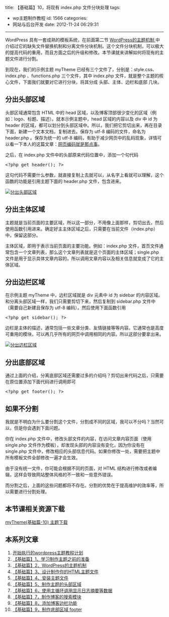 title: 【基础篇】10，将现有 index.php 文件分块处理
tags:
  - wp主题制作教程
id: 1566
categories:
  - 网站与后台开发
date: 2012-11-24 06:29:31
---

WordPress 具有一套成熟的模板系统，在前面第二节 [WordPress的主题机制 ](http://www.qianxingzhem.com/post-1251.html)中介绍过它的缺失文件替换机制和分离文件分块机制。这个文件分块机制，可以极大的提高代码的重用，而且方面之后的升级和修改。本节课就来讲解如何将现有的主题文件进行分割。

到现在，我们的示例主题 myTheme 已经有三个文件了，分别是：style.css、index.php 、functions.php 三个文件，其中 index.php 文件，就是整个主题的核心文件，下面我们就要对它进行分块，将其分成 头部、主体、边栏和底部 几块。

## 分出头部区域

头部区域通常包含 HTML 中的 head 区域，以及博客顶部很少变化的区域（例如：logo、标题、描述）。就本示例主题中，head 区域的内容以及 div 中 id 为 header 的区域，都可以划分到头部区域中。所以，我们把它剪切出来，再在目录下面，新建一个文本文档，复制进去。保存为 utf-8 编码的文件，命名为 header.php 。保存为统一的 utf-8 编码，有助于减少网页中的乱码现象，详情可以看一下本人的这篇文章：[网页编码就是那点事](http://www.qianxingzhem.com/post-1499.html)。

之后，在 index.php 文件中的头部原来代码位置中，添加一个句代码
<pre>&lt;?php get_header(); ?&gt;</pre>
这句代码不需要什么参数，就直接复制上去就可以，从名字上看就可以理解，这个函数的功能是引用主题下面的 header.php 文件，包含进来。

[![](http://qxzm-img.b0.upaiyun.com/blog/2012/11/1566/header.png "分出头部区域")](http://qxzm-img.b0.upaiyun.com/blog/2012/11/1566/header.png)

## 分出主体区域

主题就是当前页面的主要区域，所以这一部分，不用像上面那样，剪切出去，然后使用函数引用进来。确定好主主体区域之后，只需要在当前文件（index.php）中，保留这部分。

主体区域，即用于表示当前页面的主要功能。例如：index.php 文件，首页文件通常包含一个文章列表，那么这个文章列表就是这个页面的主体区域；single.php 文件是用于显示具体文章内容的，所以调用文章内容以及相关信息就变成了它的主体区域。

## 分出边栏区域

在示例主题 myTheme 中，边栏区域就是 div 元素中 id 为 sidebar 的内容区域。和分离头部区域一样，我们只需要剪切下来，然后复制到 sidebar.php 文件中（需要自己新建且保存为 utf-8 编码）。然后使用下面函数引用
<pre>&lt;?php get_sidebar(); ?&gt;</pre>
边栏是主体的描述，通常包括一些文章分类、友情链接等等内容。它通常也是高度可重用的模块，可以再几乎所有的网页中调用相同的内容。所以这部分要拿出来。

[![](http://qxzm-img.b0.upaiyun.com/blog/2012/11/1566/sidebar.png "分出边栏区域")](http://qxzm-img.b0.upaiyun.com/blog/2012/11/1566/sidebar.png)

## 分出底部区域

通过上面的介绍，分离底部区域还需要过多的介绍吗？剪切出来代码之后，只需要在原位置添加下面代码进行调用即可
<pre>&lt;?php get_footer(); ?&gt;</pre>

## 如果不分割

我就是不明白为什么要分割这个文件，分割成不同的区域，我可以不分吗？当然可以，但是你会遇到下面问题。

你在 index.php 文件中，修改头部文件的内容，在访问文章内容页面（使用 single.php 文件作为模板），却发现头部的内容没有变化，因为你没有在 single.php 文件中，修改相应的头部信息代码。如果你修改一处，需要把主题中所有模板文件全部修改一遍才会生效。

由于没有统一文件，你可能会根据不同的页面，对 HTML 结构进行修改或者编辑，这样会导致网站整体风格的不一致和一些意外错误。

而分割之后，上面的这些问题都将不存在。分割的优势在于提高维护的效率等，所以需要进行分割处理。

## 本节课相关资源下载

[myTheme(基础篇-10) 主题下载](http://pan.baidu.com/share/link?shareid=138687&amp;uk=706095745)

## 本系列文章

1.  [开始执行的wordpress主题教程计划](http://www.qianxingzhem.com/post-1235.html)
2.  [【基础篇】1、学习制作主题之前的准备](http://www.qianxingzhem.com/post-1247.html)
3.  [【基础篇】2、WordPress的主题机制](http://www.qianxingzhem.com/post-1251.html)
4.  [【基础篇】3、设计制作你的HTML主题文件](http://www.qianxingzhem.com/post-1259.html)
5.  [【基础篇】4、安装主题文件](http://www.qianxingzhem.com/post-1268.html)
6.  [【基础篇】5、制作主题的头部区域](http://www.qianxingzhem.com/post-1304.html)
7.  [【基础篇】6，使用主循环调用显示日志摘要等数据](http://www.qianxingzhem.com/post-1502.html)
8.  [【基础篇】7，制作博客的搜索模块](http://www.qianxingzhem.com/post-1551.html)
9.  [【基础篇】8，添加博客边栏功能](http://www.qianxingzhem.com/post-1556.html)
10.  [【基础篇】9，制作底部区域 footer](http://www.qianxingzhem.com/post-1564.html)
